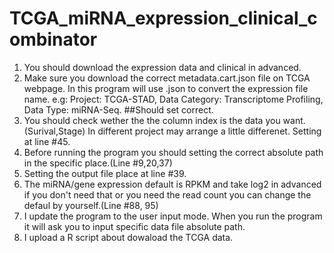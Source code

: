 # TCGA_miRNA_expression_clinical_combinator
1. You should download the expression data and clinical in advanced.
2. Make sure you download the correct metadata.cart.json file on TCGA webpage. In this program will use .json to convert the expression file name.
   e.g: Project: TCGA-STAD, Data Category: Transcriptome Profiling, Data Type: miRNA-Seq. ##Should set correct.
3. You should check wether the the column index is the data you want. (Surival,Stage) In different project may arrange a little differenet. Setting at line #45.
4. Before running the program you should setting the correct absolute path in the specific place.(Line #9,20,37)
5. Setting the output file place at line #39.  
6. The miRNA/gene expression default is RPKM and take log2 in advanced if you don't need that or you need the read count you can change the defaul by yourself.(Line #88, 95)
7. I update the program to the user input mode. When you run the program it will ask you to input specific data file absolute path. 
8. I upload a R script about dowaload the TCGA data. 
